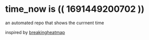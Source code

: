 # time_now is (( 1691449200702 ))

an automated repo that shows the currnent time

inspired by [breakingheatmap](https://github.com/breakingheatmap/breakingheatmap)